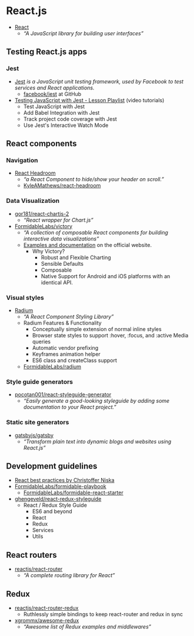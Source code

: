 # React.js

- [React](https://facebook.github.io/react/)
  - _“A JavaScript library for building user interfaces”_


## Testing React.js apps

### Jest

- [Jest](http://facebook.github.io/jest/) _is a JavaScript unit testing framework, used by Facebook to test services and React applications._
  - [facebook/jest](https://github.com/facebook/jest) at GitHub
- [Testing JavaScript with Jest - Lesson Playlist](https://egghead.io/playlists/testing-javascript-with-jest-a36c4074) (video tutorials)
  - Test JavaScript with Jest
  - Add Babel Integration with Jest
  - Track project code coverage with Jest
  - Use Jest's Interactive Watch Mode


## React components

### Navigation

- [React Headroom](https://kyleamathews.github.io/react-headroom/)
  - _“a React Component to hide/show your header on scroll.”_
  - [KyleAMathews/react-headroom](https://github.com/KyleAMathews/react-headroom)



### Data Visualization

- [gor181/react-chartjs-2](https://github.com/gor181/react-chartjs-2)
  - _“React wrapper for Chart.js”_
- [FormidableLabs/victory](https://github.com/FormidableLabs/victory)
  - _“A collection of composable React components for building interactive data visualizations”_
  - [Examples and documentation](https://formidable.com/open-source/victory/) on the official website.
    - Why Victory?
      - Robust and Flexible Charting
      - Sensible Defaults
      - Composable
      - Native Support for Android and iOS platforms with an identical API.


### Visual styles

- [Radium](https://formidable.com/open-source/radium/)
  - _“A React Component Styling Library”_
  - Radium Features & Functionality
    - Conceptually simple extension of normal inline styles
    - Browser state styles to support :hover, :focus, and :active Media queries
    - Automatic vendor prefixing
    - Keyframes animation helper
    - ES6 class and createClass support 
  - [FormidableLabs/radium](https://github.com/FormidableLabs/radium)


### Style guide generators

- [pocotan001/react-styleguide-generator](https://github.com/pocotan001/react-styleguide-generator)
  - _“Easily generate a good-looking styleguide by adding some documentation to your React project.”_




### Static site generators

- [gatsbyjs/gatsby](https://github.com/gatsbyjs/gatsby)
  - _“Transform plain text into dynamic blogs and websites using React.js”_




## Development guidelines

- [React best practices by Christoffer Niska](http://slides.com/christofferniska/react-best-practices)
- [FormidableLabs/formidable-playbook](https://github.com/FormidableLabs/formidable-playbook)
  - [FormidableLabs/formidable-react-starter](https://github.com/FormidableLabs/formidable-react-starter)
- [ghengeveld/react-redux-styleguide](https://github.com/ghengeveld/react-redux-styleguide)
  - React / Redux Style Guide
    - ES6 and beyond
    - React
    - Redux
    - Services
    - Utils


## React routers

- [reactjs/react-router](https://github.com/reactjs/react-router)
  - _“A complete routing library for React”_


## Redux

- [reactjs/react-router-redux](https://github.com/reactjs/react-router-redux)
  - Ruthlessly simple bindings to keep react-router and redux in sync
- [xgrommx/awesome-redux](https://github.com/xgrommx/awesome-redux)
  - _“Awesome list of Redux examples and middlewares”_

